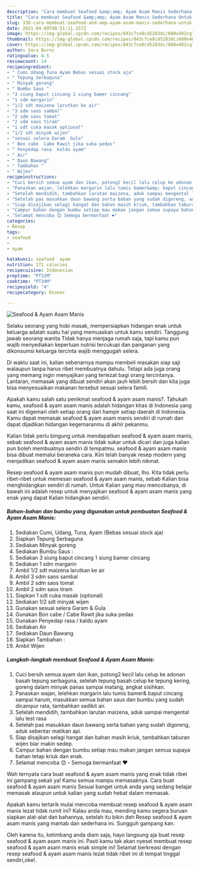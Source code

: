 ```yaml
---
description: "Cara membuat Seafood &amp;amp; Ayam Asam Manis Sederhana Untuk Jualan"
title: "Cara membuat Seafood &amp;amp; Ayam Asam Manis Sederhana Untuk Jualan"
slug: 338-cara-membuat-seafood-and-amp-ayam-asam-manis-sederhana-untuk-jualan
date: 2021-04-09T08:51:11.157Z
image: https://img-global.cpcdn.com/recipes/843c7ce8cd5283dc/680x482cq70/seafood-ayam-asam-manis-foto-resep-utama.jpg
thumbnail: https://img-global.cpcdn.com/recipes/843c7ce8cd5283dc/680x482cq70/seafood-ayam-asam-manis-foto-resep-utama.jpg
cover: https://img-global.cpcdn.com/recipes/843c7ce8cd5283dc/680x482cq70/seafood-ayam-asam-manis-foto-resep-utama.jpg
author: Sara Burns
ratingvalue: 4.5
reviewcount: 14
recipeingredient:
- " Cumi Udang Tuna Ayam Bebas sesuai stock aja"
- " Tepung Serbaguna"
- " Minyak goreng"
- " Bumbu Saus "
- "3 siung baput cincang 1 siung bamer cincang"
- "1 sdm margarin"
- "1/2 sdt maizena larutkan ke air"
- "3 sdm saos sambal"
- "2 sdm saos tomat"
- "2 sdm saos tiram"
- "1 sdt cuka masak optional"
- "1/2 sdt minyak wijen"
- "sesuai selera Garam  Gula"
- " Bon cabe  Cabe Rawit jika suka pedas"
- " Penyedap rasa  kaldu ayam"
- " Air"
- " Daun Bawang"
- " Tambahan "
- " Wijen"
recipeinstructions:
- "Cuci bersih semua ayam dan ikan, potong2 kecil lalu celup ke adonan basah tepung serbaguna, setelah tepung basah celup ke tepung kering, goreng dalam minyak panas sampai matang, angkat sisihkan."
- "Panaskan wajan, lelehkan margarin lalu tumis bamer&amp; baput cincang sampai harum, masukkan semua bahan saus dan bumbu yang sudah dicampur rata, tambahkan sedikit air."
- "Setelah mendidih, tambahkan larutan maizena, aduk sampai mengental lalu test rasa"
- "Setelah pas masukkan daun bawang serta bahan yang sudah digoreng, aduk sebentar matikan api."
- "Siap disajikan selagi hangat dan bahan masih kriuk, tambahkan taburan wijen biar makin sedep."
- "Campur bahan dengan bumbu setiap mau makan jangan semua supaya bahan tetap kriuk dan enak."
- "Selamat mencoba 😊 Semoga bermanfaat ❤️"
categories:
- Resep
tags:
- seafood
- 
- ayam

katakunci: seafood  ayam 
nutrition: 171 calories
recipecuisine: Indonesian
preptime: "PT32M"
cooktime: "PT34M"
recipeyield: "4"
recipecategory: Dinner

---
```



![Seafood &amp; Ayam Asam Manis](https://img-global.cpcdn.com/recipes/843c7ce8cd5283dc/680x482cq70/seafood-ayam-asam-manis-foto-resep-utama.jpg)

Selaku seorang yang hobi masak, mempersiapkan hidangan enak untuk keluarga adalah suatu hal yang memuaskan untuk kamu sendiri. Tanggung jawab seorang  wanita Tidak hanya menjaga rumah saja, tapi kamu pun wajib menyediakan keperluan nutrisi tercukupi dan panganan yang dikonsumsi keluarga tercinta wajib menggugah selera.

Di waktu  saat ini, kalian sebenarnya mampu membeli masakan siap saji walaupun tanpa harus ribet membuatnya dahulu. Tetapi ada juga orang yang memang ingin menyajikan yang terlezat bagi orang tercintanya. Lantaran, memasak yang dibuat sendiri akan jauh lebih bersih dan kita juga bisa menyesuaikan makanan tersebut sesuai selera famili. 



Apakah kamu salah satu penikmat seafood &amp; ayam asam manis?. Tahukah kamu, seafood &amp; ayam asam manis adalah hidangan khas di Indonesia yang saat ini digemari oleh setiap orang dari hampir setiap daerah di Indonesia. Kamu dapat memasak seafood &amp; ayam asam manis sendiri di rumah dan dapat dijadikan hidangan kegemaranmu di akhir pekanmu.

Kalian tidak perlu bingung untuk mendapatkan seafood &amp; ayam asam manis, sebab seafood &amp; ayam asam manis tidak sukar untuk dicari dan juga kalian pun boleh membuatnya sendiri di tempatmu. seafood &amp; ayam asam manis bisa dibuat memalui beraneka cara. Kini telah banyak resep modern yang menjadikan seafood &amp; ayam asam manis semakin lebih nikmat.

Resep seafood &amp; ayam asam manis pun mudah dibuat, lho. Kita tidak perlu ribet-ribet untuk memesan seafood &amp; ayam asam manis, sebab Kalian bisa menghidangkan sendiri di rumah. Untuk Kalian yang mau mencobanya, di bawah ini adalah resep untuk menyajikan seafood &amp; ayam asam manis yang enak yang dapat Kalian hidangkan sendiri.

<!--inarticleads1-->

##### Bahan-bahan dan bumbu yang digunakan untuk pembuatan Seafood &amp; Ayam Asam Manis:

1. Sediakan  Cumi, Udang, Tuna, Ayam (Bebas sesuai stock aja)
1. Siapkan  Tepung Serbaguna
1. Sediakan  Minyak goreng
1. Sediakan  Bumbu Saus :
1. Sediakan 3 siung baput cincang 1 siung bamer cincang
1. Sediakan 1 sdm margarin
1. Ambil 1/2 sdt maizena larutkan ke air
1. Ambil 3 sdm saos sambal
1. Ambil 2 sdm saos tomat
1. Ambil 2 sdm saos tiram
1. Siapkan 1 sdt cuka masak (optional)
1. Sediakan 1/2 sdt minyak wijen
1. Gunakan sesuai selera Garam &amp; Gula
1. Gunakan  Bon cabe / Cabe Rawit jika suka pedas
1. Gunakan  Penyedap rasa / kaldu ayam
1. Sediakan  Air
1. Sediakan  Daun Bawang
1. Siapkan  Tambahan :
1. Ambil  Wijen




<!--inarticleads2-->

##### Langkah-langkah membuat Seafood &amp; Ayam Asam Manis:

1. Cuci bersih semua ayam dan ikan, potong2 kecil lalu celup ke adonan basah tepung serbaguna, setelah tepung basah celup ke tepung kering, goreng dalam minyak panas sampai matang, angkat sisihkan.
1. Panaskan wajan, lelehkan margarin lalu tumis bamer&amp; baput cincang sampai harum, masukkan semua bahan saus dan bumbu yang sudah dicampur rata, tambahkan sedikit air.
1. Setelah mendidih, tambahkan larutan maizena, aduk sampai mengental lalu test rasa
1. Setelah pas masukkan daun bawang serta bahan yang sudah digoreng, aduk sebentar matikan api.
1. Siap disajikan selagi hangat dan bahan masih kriuk, tambahkan taburan wijen biar makin sedep.
1. Campur bahan dengan bumbu setiap mau makan jangan semua supaya bahan tetap kriuk dan enak.
1. Selamat mencoba 😊 - Semoga bermanfaat ❤️




Wah ternyata cara buat seafood &amp; ayam asam manis yang enak tidak ribet ini gampang sekali ya! Kamu semua mampu memasaknya. Cara buat seafood &amp; ayam asam manis Sesuai banget untuk anda yang sedang belajar memasak ataupun untuk kalian yang sudah hebat dalam memasak.

Apakah kamu tertarik mulai mencoba membuat resep seafood &amp; ayam asam manis lezat tidak rumit ini? Kalau anda mau, mending kamu segera buruan siapkan alat-alat dan bahannya, setelah itu bikin deh Resep seafood &amp; ayam asam manis yang mantab dan sederhana ini. Sungguh gampang kan. 

Oleh karena itu, ketimbang anda diam saja, hayo langsung aja buat resep seafood &amp; ayam asam manis ini. Pasti kamu tak akan nyesel membuat resep seafood &amp; ayam asam manis enak simple ini! Selamat berkreasi dengan resep seafood &amp; ayam asam manis lezat tidak ribet ini di tempat tinggal sendiri,oke!.

